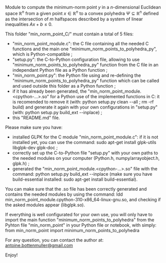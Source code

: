 Module to compute the minimum-norm point $y$ in a $n$-dimensional Euclidean space $\mathbb{R}^n$ from a given point $x \in \mathbb{R}^n$ to a convex polyhedra $\Psi \subseteq \mathbb{R}^n$ defined as the intersection of $m$ halfspaces described by a system of linear inequalities $Ax + b \leq 0$.

This folder "min_norm_point_C/" must contain a total of 5 files:
* "min_norm_point_module.c": the C file containing all the needed C functions and the main one "minimum_norm_points_to_polyhedra_py", which is Python-compatible ;
* "setup.py": the C-to-Python configuration file, allowing to use "minimum_norm_points_to_polyhedra_py" function from the C file in an independant Python file as a Python function ;
* "min_norm_point.py": the Python file using and re-defining the "minimum_norm_points_to_polyhedra_py" function which can be called and used outside this folder as a Python function ;
* if it has already been generated, the "min_norm_point_module.<cpython-...>.so" for a Python use of the implemented functions in C: it is recomended to remove it (with: python setup.py clean --all ; rm -rf build) and generate it again with your own configurations in "setup.py" (with: python setup.py build_ext --inplace) ;
* this "README.md" file.

Please make sure you have:
* installed GLPK for the C module "min_norm_point_module.c": if it is not installed yet, you can use the command: sudo apt-get install glpk-utils libglpk-dev glpk-doc ;
* correctly set up the C-to-Python file "setup.py" with your own paths to the needed modules on your computer (Python.h, numpy/arrayobject.h, glpk.h) ;
* generated the "min_norm_point_module.<cpython-...>.so" file with the command: python setup.py build_ext --inplace (make sure you have build-essential installed: sudo apt-get install build-essential).

You can make sure that the .so file has been correctly generated and contains the needed modules by using the command: ldd min_norm_point_module.cpython-310-x86_64-linux-gnu.so, and checking if the asked modules appear (libglpk.so).

If everything is well configurated for your own use, you will only have to import the main function "minimum_norm_points_to_polyhedra" from the Pyhton file "min_norm_point" in your Python file or notebook, with simply: 
from min_norm_point import minimum_norm_points_to_polyhedra

For any question, you can contact the author at: antoine.bottenmuller@gmail.com

Enjoy!
